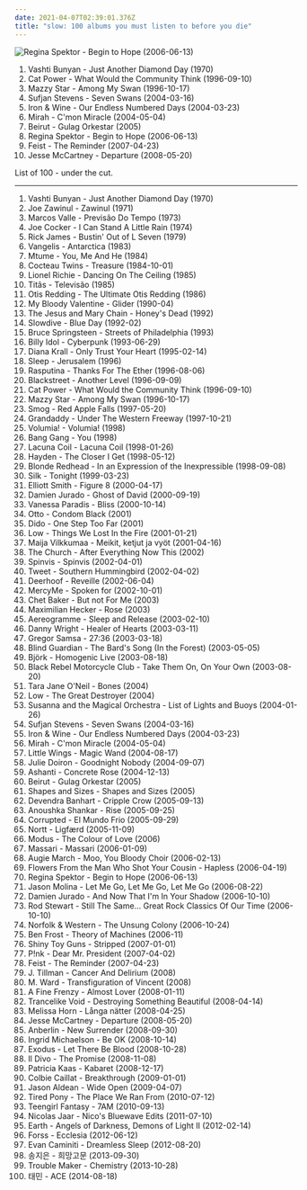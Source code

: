 ```yaml
---
date: 2021-04-07T02:39:01.376Z
title: "slow: 100 albums you must listen to before you die"
---
```

![Regina Spektor - Begin to Hope (2006-06-13)](http://coverartarchive.org/release/7c48653c-8e50-4f8b-91a4-25321c500fed/25262967822-500.jpg "Regina Spektor - Begin to Hope (2006-06-13)")
<ol class="albums">
<li data-cover="https://img.discogs.com/2x-W2u8k9mU9yX_EUoj7jyLfKac=/fit-in/600x600/filters:strip_icc():format(jpeg):mode_rgb():quality(90)/discogs-images/R-640394-1504973916-3642.jpeg.jpg" data-tags="folk, female vocalists, indie, alternative" role="button">Vashti Bunyan - Just Another Diamond Day (1970)</li>
<li data-cover="http://coverartarchive.org/release/cb552dc7-b0fe-4bcd-b864-1b3940baee8c/6010090362-500.jpg" data-tags="indie, female vocalists, female, alternative, indie rock, female singers, pop, rock, alternative rock, indie pop, female vocals, female vocalist, female voices, girls, indie-rock, female artists, female vocal, indie-pop, love song" role="button">Cat Power - What Would the Community Think (1996-09-10)</li>
<li data-cover="http://coverartarchive.org/release/3ee6bd30-4a23-40cb-9958-d0c321ccdff3/17361537089-500.jpg" data-tags="female vocalists, indie, alternative, alternative rock, indie rock, indie pop, female singers, female, pop, rock, girls, indie-rock, female vocals, female vocalist, female artists, female vocal, female voices, indie-pop" role="button">Mazzy Star - Among My Swan (1996-10-17)</li>
<li data-cover="https://img.discogs.com/m0fgdWmyM4wTAr76YR_8WWo8On0=/fit-in/373x369/filters:strip_icc():format(jpeg):mode_rgb():quality(90)/discogs-images/R-5218555-1387813137-1639.jpeg.jpg" data-tags="indie, folk" role="button">Sufjan Stevens - Seven Swans (2004-03-16)</li>
<li data-cover="https://img.discogs.com/OVJ1kObTaUzbns3_1UIBUPftwJ8=/fit-in/600x600/filters:strip_icc():format(jpeg):mode_rgb():quality(90)/discogs-images/R-484100-1318784010.jpeg.jpg" data-tags="folk" role="button">Iron & Wine - Our Endless Numbered Days (2004-03-23)</li>
<li data-cover="https://img.discogs.com/kqYj4ochAeSGmKUFfOnxgKhxmf0=/fit-in/475x422/filters:strip_icc():format(jpeg):mode_rgb():quality(90)/discogs-images/R-525696-1285843401.jpeg.jpg" data-tags="indie, female vocalists, female, indie pop, rock, indie rock, female vocalist, pop, alternative, alternative rock, girls, indie-rock, female vocals, female artists, female vocal, female voices, female singers, indie-pop, love song" role="button">Mirah - C'mon Miracle (2004-05-04)</li>
<li data-cover="https://img.discogs.com/nMi29_-lm1KFl0pINXn_06Tj8k4=/fit-in/595x600/filters:strip_icc():format(jpeg):mode_rgb():quality(90)/discogs-images/R-1480402-1290441220.jpeg.jpg" data-tags="folk, indie" role="button">Beirut - Gulag Orkestar (2005)</li>
<li data-cover="http://coverartarchive.org/release/7c48653c-8e50-4f8b-91a4-25321c500fed/25262967822-500.jpg" data-tags="female vocalists, indie, singer-songwriter" role="button">Regina Spektor - Begin to Hope (2006-06-13)</li>
<li data-cover="http://coverartarchive.org/release/805d6908-afee-3a49-b6e0-e9ca5ce6a452/16767229098-500.jpg" data-tags="indie, female vocalists, indie pop, female vocalist, pop, alternative, indie rock" role="button">Feist - The Reminder (2007-04-23)</li>
<li data-cover="http://coverartarchive.org/release/ad21f6cc-9e6f-4a9f-8b5c-ec58ebecf569/23130186908-500.jpg" data-tags="pop, dance, rnb" role="button">Jesse McCartney - Departure (2008-05-20)</li>
</ol>
List of 100 - under the cut.
<!-- more -->

_________________

<ol class="albums">
<li data-cover="https://img.discogs.com/2x-W2u8k9mU9yX_EUoj7jyLfKac=/fit-in/600x600/filters:strip_icc():format(jpeg):mode_rgb():quality(90)/discogs-images/R-640394-1504973916-3642.jpeg.jpg" data-tags="folk, female vocalists, indie, alternative" role="button">
Vashti Bunyan - Just Another Diamond Day (1970)
</li>
<li data-cover="https://img.discogs.com/YKKFj6ARij4pVv40ezi9BCGUkD4=/fit-in/600x598/filters:strip_icc():format(jpeg):mode_rgb():quality(90)/discogs-images/R-390553-1234193765.jpeg.jpg" data-tags="jazz, instrumental, slow, fusion, experimental jazz, basically bass, woebotjazz, zawinul, j zawinul" role="button">
Joe Zawinul - Zawinul (1971)
</li>
<li data-cover="https://img.discogs.com/okStQxQrtctX4v0VpkLKm8HeuMI=/fit-in/400x400/filters:strip_icc():format(jpeg):mode_rgb():quality(90)/discogs-images/R-775753-1157553303.jpeg.jpg" data-tags="slow, psychedelic pop, funk, summer, brasil, mpb, sleepy, swimming, evening, rhodes, lazy, analog synths, dew, samba soul, ware" role="button">
Marcos Valle - Previsão Do Tempo (1973)
</li>
<li data-cover="http://coverartarchive.org/release/76d63bc7-3946-46da-8836-c6e0e4584f0a/4753254286-500.jpg" data-tags="pop, rock, 70s, uk" role="button">
Joe Cocker - I Can Stand A Little Rain (1974)
</li>
<li data-cover="https://img.discogs.com/DmvnqyOBju0Z_UcO0WTd4vA4bX0=/fit-in/600x450/filters:strip_icc():format(jpeg):mode_rgb():quality(90)/discogs-images/R-7751188-1448032013-3248.jpeg.jpg" data-tags="slow" role="button">
Rick James - Bustin' Out of L Seven (1979)
</li>
<li data-cover="https://img.discogs.com/YBNpgYneJSwwajwHe_0EIA2JD_o=/fit-in/600x605/filters:strip_icc():format(jpeg):mode_rgb():quality(90)/discogs-images/R-931174-1510508816-2800.jpeg.jpg" data-tags="electronica, ambient" role="button">
Vangelis - Antarctica (1983)
</li>
<li data-cover="https://img.discogs.com/khrzei5hEuuxoXoxHoibAB7dMoQ=/fit-in/220x214/filters:strip_icc():format(jpeg):mode_rgb():quality(90)/discogs-images/R-328646-1096336946.jpg.jpg" data-tags="soul" role="button">
Mtume - You, Me And He (1984)
</li>
<li data-cover="http://coverartarchive.org/release/bc6dee20-448c-387d-8eb4-a7cb737ae1b7/23441368012-500.jpg" data-tags="dream pop" role="button">
Cocteau Twins - Treasure (1984-10-01)
</li>
<li data-cover="https://img.discogs.com/gUa8x32XU2iO6Lq6_bx18W6PuWw=/fit-in/600x600/filters:strip_icc():format(jpeg):mode_rgb():quality(90)/discogs-images/R-585309-1143485487.jpeg.jpg" data-tags="80s" role="button">
Lionel Richie - Dancing On The Ceiling (1985)
</li>
<li data-cover="https://img.discogs.com/yvwsf1A_ULIB5oDgluli8gbXeRM=/fit-in/600x600/filters:strip_icc():format(jpeg):mode_rgb():quality(90)/discogs-images/R-8432784-1461504914-3374.jpeg.jpg" data-tags="rock, titas" role="button">
Titãs - Televisão (1985)
</li>
<li data-cover="http://coverartarchive.org/release/affa1d29-c5bb-4a4b-8492-22f15a9c795c/22126260940-500.jpg" data-tags="soul" role="button">
Otis Redding - The Ultimate Otis Redding (1986)
</li>
<li data-cover="https://img.discogs.com/Ru1Wx6pVagAy8UHzXg-ktbcYyRg=/fit-in/600x600/filters:strip_icc():format(jpeg):mode_rgb():quality(90)/discogs-images/R-84680-1523164126-2096.jpeg.jpg" data-tags="shoegaze" role="button">
My Bloody Valentine - Glider (1990-04)
</li>
<li data-cover="https://img.discogs.com/UMBJGIOlHKIlyuDcv3xQGsGIxKA=/fit-in/600x583/filters:strip_icc():format(jpeg):mode_rgb():quality(90)/discogs-images/R-15177157-1587702788-9526.jpeg.jpg" data-tags="shoegaze, alternative rock" role="button">
The Jesus and Mary Chain - Honey's Dead (1992)
</li>
<li data-cover="http://coverartarchive.org/release/303d108a-8b3c-4dbe-97bf-e070b5d36d01/3994580625-500.jpg" data-tags="shoegaze" role="button">
Slowdive - Blue Day (1992-02)
</li>
<li data-cover="http://coverartarchive.org/release/176d8d74-12ed-42df-8940-0c95eafbe38f/11799596585-500.jpg" data-tags="soundtrack, rock, philadelphia, slow, lyrical, single, akustik, springsteen, sountrack, story song, cd single, soundtrack single" role="button">
Bruce Springsteen - Streets of Philadelphia (1993)
</li>
<li data-cover="http://coverartarchive.org/release/bf38cc51-5436-4dce-a94f-c235e07b5656/15428647616-500.jpg" data-tags="cyberpunk" role="button">
Billy Idol - Cyberpunk (1993-06-29)
</li>
<li data-cover="https://via.placeholder.com/450" data-tags="jazz" role="button">
Diana Krall - Only Trust Your Heart (1995-02-14)
</li>
<li data-cover="https://img.discogs.com/y2olKQ62QYPn5PGJ_EhdS33EkWM=/fit-in/600x600/filters:strip_icc():format(jpeg):mode_rgb():quality(90)/discogs-images/R-1097273-1191794769.jpeg.jpg" data-tags="doom metal, stoner rock, sludge" role="button">
Sleep - Jerusalem (1996)
</li>
<li data-cover="https://img.discogs.com/4lPsBEAsUAHSFdRo1M0OeQ-Lmgc=/fit-in/600x600/filters:strip_icc():format(jpeg):mode_rgb():quality(90)/discogs-images/R-417822-1200501015.jpeg.jpg" data-tags="rasputina, gothic" role="button">
Rasputina - Thanks For The Ether (1996-08-06)
</li>
<li data-cover="http://coverartarchive.org/release/d72bcc5b-714f-4d4e-995e-498c7f89ed99/5970467541-500.jpg" data-tags="90s, rnb" role="button">
Blackstreet - Another Level (1996-09-09)
</li>
<li data-cover="http://coverartarchive.org/release/cb552dc7-b0fe-4bcd-b864-1b3940baee8c/6010090362-500.jpg" data-tags="indie, female vocalists, female, alternative, indie rock, female singers, pop, rock, alternative rock, indie pop, female vocals, female vocalist, female voices, girls, indie-rock, female artists, female vocal, indie-pop, love song" role="button">
Cat Power - What Would the Community Think (1996-09-10)
</li>
<li data-cover="http://coverartarchive.org/release/3ee6bd30-4a23-40cb-9958-d0c321ccdff3/17361537089-500.jpg" data-tags="female vocalists, indie, alternative, alternative rock, indie rock, indie pop, female singers, female, pop, rock, girls, indie-rock, female vocals, female vocalist, female artists, female vocal, female voices, indie-pop" role="button">
Mazzy Star - Among My Swan (1996-10-17)
</li>
<li data-cover="http://coverartarchive.org/release/27d99673-cdc9-4172-bdf6-d3bd0620c0ee/15960021076-500.jpg" data-tags="singer-songwriter, 90s, indie, folk, lo-fi, mellow, slowcore" role="button">
Smog - Red Apple Falls (1997-05-20)
</li>
<li data-cover="http://coverartarchive.org/release/a7f89d02-9f8c-40f5-adc7-9b63631bc464/13321854605-500.jpg" data-tags="indie, indie rock, 90s" role="button">
Grandaddy - Under The Western Freeway (1997-10-21)
</li>
<li data-cover="https://via.placeholder.com/450" data-tags="slow" role="button">
Volumia! - Volumia! (1998)
</li>
<li data-cover="http://coverartarchive.org/release/b7bb368c-4760-40d1-8244-8b42729125d1/2337163551-500.jpg" data-tags="electronic, trip-hop" role="button">
Bang Gang - You (1998)
</li>
<li data-cover="http://coverartarchive.org/release/70578657-4756-4024-8836-5a1b34cb83a7/16305003945-500.jpg" data-tags="gothic metal" role="button">
Lacuna Coil - Lacuna Coil (1998-01-26)
</li>
<li data-cover="http://coverartarchive.org/release/2fe6788c-6947-4120-998c-0f5ce298e58d/6073109346-500.jpg" data-tags="canadian, mellow" role="button">
Hayden - The Closer I Get (1998-05-12)
</li>
<li data-cover="http://coverartarchive.org/release/067a1e41-bae3-30d6-a797-d256e96c94f6/5072584211-500.jpg" data-tags="indie, indie rock" role="button">
Blonde Redhead - In an Expression of the Inexpressible (1998-09-08)
</li>
<li data-cover="https://img.discogs.com/KWzsBYcckIMVuawdV9BqdoJw-WU=/fit-in/600x600/filters:strip_icc():format(jpeg):mode_rgb():quality(90)/discogs-images/R-2719857-1553338687-3549.jpeg.jpg" data-tags="soul, r&b, rnb" role="button">
Silk - Tonight (1999-03-23)
</li>
<li data-cover="http://coverartarchive.org/release/8bc521b4-57af-4b4c-88a1-ad214c9c6516/9560550155-500.jpg" data-tags="singer-songwriter, indie" role="button">
Elliott Smith - Figure 8 (2000-04-17)
</li>
<li data-cover="http://coverartarchive.org/release/0e70135c-379b-474e-9d91-72abc1fab102/20161665425-500.jpg" data-tags="indie, alternative, singer-songwriter, rock, country, alternative rock, folk, indie pop, indie rock, acoustic, blues, guitar" role="button">
Damien Jurado - Ghost of David (2000-09-19)
</li>
<li data-cover="http://coverartarchive.org/release/2653682d-125f-4ab9-80c8-97a6d1179570/1227068425-500.jpg" data-tags="french, pop, female vocalists" role="button">
Vanessa Paradis - Bliss (2000-10-14)
</li>
<li data-cover="http://coverartarchive.org/release/ea6fb991-3f79-4b7e-8712-986fd51dbcfb/2893856591-500.jpg" data-tags="manguebeat, otto" role="button">
Otto - Condom Black (2001)
</li>
<li data-cover="http://coverartarchive.org/release/2e8cb32b-7341-486e-8543-3e87910555f6/3576613641-500.jpg" data-tags="pop" role="button">
Dido - One Step Too Far (2001)
</li>
<li data-cover="https://img.discogs.com/cHUskTMOXpjFZxo6YoARZwH1iwY=/fit-in/320x320/filters:strip_icc():format(jpeg):mode_rgb():quality(90)/discogs-images/R-2118329-1293876009.jpeg.jpg" data-tags="slowcore" role="button">
Low - Things We Lost In the Fire (2001-01-21)
</li>
<li data-cover="http://coverartarchive.org/release/1dacf76b-e450-4945-b877-c7db83bbadce/5126117704-500.jpg" data-tags="slow, pligaa" role="button">
Maija Vilkkumaa - Meikit, ketjut ja vyöt (2001-04-16)
</li>
<li data-cover="http://coverartarchive.org/release/9378a6bd-2bfb-4a6f-bee1-6129cbd9d62d/23357986514-500.jpg" data-tags="alternative, slow, flashback alternatives, czalbums" role="button">
The Church - After Everything Now This (2002)
</li>
<li data-cover="https://img.discogs.com/S3ADnzHxod1de2z-McpolGN-MMw=/fit-in/600x594/filters:strip_icc():format(jpeg):mode_rgb():quality(90)/discogs-images/R-726344-1525795664-1556.jpeg.jpg" data-tags="dutch, 00s" role="button">
Spinvis - Spinvis (2002-04-01)
</li>
<li data-cover="https://img.discogs.com/xrCSS7GM6WUPR8R9Sg5vxmNghn4=/fit-in/600x591/filters:strip_icc():format(jpeg):mode_rgb():quality(90)/discogs-images/R-582869-1401722073-7898.jpeg.jpg" data-tags="soul" role="button">
Tweet - Southern Hummingbird (2002-04-02)
</li>
<li data-cover="http://coverartarchive.org/release/39ded298-59ee-4eb2-8449-aa81ac46b18e/9544144082-500.jpg" data-tags="noise pop" role="button">
Deerhoof - Reveille (2002-06-04)
</li>
<li data-cover="http://coverartarchive.org/release/02861688-ff83-4f84-98dd-d2b1bb498135/9420205565-500.jpg" data-tags="christian" role="button">
MercyMe - Spoken for (2002-10-01)
</li>
<li data-cover="http://coverartarchive.org/release/173148fb-41a5-4766-b3cf-dd7b115c3271/4628443179-500.jpg" data-tags="jazz" role="button">
Chet Baker - But not For Me (2003)
</li>
<li data-cover="http://coverartarchive.org/release/4f923947-12e9-4669-8254-8b7386646e8a/7749962464-500.jpg" data-tags="indie, indie pop, maximilian hecker" role="button">
Maximilian Hecker - Rose (2003)
</li>
<li data-cover="https://img.discogs.com/XUtvyd4Ml4s2Vc0IQCDPzDOKsbw=/fit-in/600x596/filters:strip_icc():format(jpeg):mode_rgb():quality(90)/discogs-images/R-728631-1451798018-6889.jpeg.jpg" data-tags="alternative rock, post-rock" role="button">
Aereogramme - Sleep and Release (2003-02-10)
</li>
<li data-cover="https://img.discogs.com/9HAj09-jiw0Jc6stKfjRmASsX20=/fit-in/600x602/filters:strip_icc():format(jpeg):mode_rgb():quality(90)/discogs-images/R-10470759-1593084905-5043.jpeg.jpg" data-tags="piano, slow" role="button">
Danny Wright - Healer of Hearts (2003-03-11)
</li>
<li data-cover="https://img.discogs.com/HPCdbxJqpPcVjkR_WUklKAT8KDw=/fit-in/150x150/filters:strip_icc():format(jpeg):mode_rgb():quality(90)/discogs-images/R-5340331-1390948623-9950.jpeg.jpg" data-tags="rock, instrumental, ambient, post-rock, slow, romantic, shoegaze, abstract, atmospheric, soft, relaxing, post rock, art, reading, psychedelic ambient, iodine recordings" role="button">
Gregor Samsa - 27:36 (2003-03-18)
</li>
<li data-cover="http://coverartarchive.org/release/74aaef49-e032-42be-9567-08c79fa2f08b/13404138040-500.jpg" data-tags="metal" role="button">
Blind Guardian - The Bard's Song (In the Forest) (2003-05-05)
</li>
<li data-cover="https://img.discogs.com/wsth58Vm-20-xd2QGRkYbUsXRfc=/fit-in/600x533/filters:strip_icc():format(jpeg):mode_rgb():quality(90)/discogs-images/R-6369706-1418122645-1265.jpeg.jpg" data-tags="electronic, alternative, female vocalists, bjork" role="button">
Björk - Homogenic Live (2003-08-18)
</li>
<li data-cover="https://img.discogs.com/BIFFlFcgE_WXsUFm1iEBDRLvtko=/fit-in/600x594/filters:strip_icc():format(jpeg):mode_rgb():quality(90)/discogs-images/R-2460634-1602939219-3786.jpeg.jpg" data-tags="rock, indie rock, igneoustempest" role="button">
Black Rebel Motorcycle Club - Take Them On, On Your Own (2003-08-20)
</li>
<li data-cover="https://img.discogs.com/2pmcZrViIglazE1B20EN20LJY9U=/fit-in/450x405/filters:strip_icc():format(jpeg):mode_rgb():quality(90)/discogs-images/R-1184688-1199127294.gif.jpg" data-tags="folk, indie, singer-songwriter, female vocalists, acoustic, female, country, alternative, alternative rock, indie pop, indie rock, sad, slow, calm, sadcore, folk-rock, americana, blues, minimal, guitar, girls, songwriter, american, mellow, alt-country, melancholy, sleep, freak folk, soft, folk rock, new weird america, emotional, female vocals, indie folk, female vocalist, singer songwriter, 00s, female artists, female vocal, alt rock, female voices, female singers, independent, female singer-songwriter, tracks, singer songwriters, slow-coustic, alt, quiet music, quiet voices, pop, rock, indie-rock, indie-pop" role="button">
Tara Jane O'Neil - Bones (2004)
</li>
<li data-cover="https://img.discogs.com/TxJKZ4bR1eTxNRKg41uQlj9OIH8=/fit-in/600x587/filters:strip_icc():format(jpeg):mode_rgb():quality(90)/discogs-images/R-400180-1330515072.jpeg.jpg" data-tags="rock, indie rock, sub pop" role="button">
Low - The Great Destroyer (2004)
</li>
<li data-cover="https://img.discogs.com/AL05ulVbvk9rcJb39tc3RBd2wj0=/fit-in/600x539/filters:strip_icc():format(jpeg):mode_rgb():quality(90)/discogs-images/R-335775-1187366372.jpeg.jpg" data-tags="female vocalists, posteverything" role="button">
Susanna and the Magical Orchestra - List of Lights and Buoys (2004-01-26)
</li>
<li data-cover="https://img.discogs.com/m0fgdWmyM4wTAr76YR_8WWo8On0=/fit-in/373x369/filters:strip_icc():format(jpeg):mode_rgb():quality(90)/discogs-images/R-5218555-1387813137-1639.jpeg.jpg" data-tags="indie, folk" role="button">
Sufjan Stevens - Seven Swans (2004-03-16)
</li>
<li data-cover="https://img.discogs.com/OVJ1kObTaUzbns3_1UIBUPftwJ8=/fit-in/600x600/filters:strip_icc():format(jpeg):mode_rgb():quality(90)/discogs-images/R-484100-1318784010.jpeg.jpg" data-tags="folk" role="button">
Iron & Wine - Our Endless Numbered Days (2004-03-23)
</li>
<li data-cover="https://img.discogs.com/kqYj4ochAeSGmKUFfOnxgKhxmf0=/fit-in/475x422/filters:strip_icc():format(jpeg):mode_rgb():quality(90)/discogs-images/R-525696-1285843401.jpeg.jpg" data-tags="indie, female vocalists, female, indie pop, rock, indie rock, female vocalist, pop, alternative, alternative rock, girls, indie-rock, female vocals, female artists, female vocal, female voices, female singers, indie-pop, love song" role="button">
Mirah - C'mon Miracle (2004-05-04)
</li>
<li data-cover="https://img.discogs.com/iVvwkqtoSnUexSg2FgDy1yZGPC4=/fit-in/500x500/filters:strip_icc():format(jpeg):mode_rgb():quality(90)/discogs-images/R-1453334-1243153042.jpeg.jpg" data-tags="indie, country, alternative, folk, indie pop, indie rock, sad, singer-songwriter, acoustic, blues, mellow, alt-country, melancholy, folk rock, slow, calm, lo-fi, americana, moody, songwriter, winter, sleep, folk noir, freak folk, soft, emotional, slowcore, quiet, indie folk, alt country, singer songwriter, alternative folk, singer-songwriters, short song, alt rock, hippie, indie-folk, independent, lyrics, lo fi, slow-coustic, post folk, chamber folk, neofreak-folk, euphoric misery, concentration, folk me, quiet voices, singersongwriters" role="button">
Little Wings - Magic Wand (2004-08-17)
</li>
<li data-cover="http://coverartarchive.org/release/fed28e2c-49ee-4b8d-859a-104cf4536389/27813782373-500.jpg" data-tags="indie, alternative, female vocalists, female, alternative rock, indie pop, indie rock, girls, female vocals, female vocalist, female artists, female vocal, female voices, female singers, pop, rock, indie-rock, indie-pop, folk, love song, female singer-songwriter, quiet voices, singer-songwriter, acoustic, guitar, songwriter, country, sad, slow, calm, sadcore, folk-rock, americana, blues, minimal, american, mellow, alt-country, melancholy, sleep, freak folk, soft, folk rock, new weird america, emotional, intimate, indie folk, singer songwriter, 00s, alt rock, independent, tracks, slow-coustic, alt, lyrics, singer songwriters, quiet music" role="button">
Julie Doiron - Goodnight Nobody (2004-09-07)
</li>
<li data-cover="http://coverartarchive.org/release/91c58174-3280-4169-baa1-507b07c074db/7448901261-500.jpg" data-tags="rnb" role="button">
Ashanti - Concrete Rose (2004-12-13)
</li>
<li data-cover="https://img.discogs.com/nMi29_-lm1KFl0pINXn_06Tj8k4=/fit-in/595x600/filters:strip_icc():format(jpeg):mode_rgb():quality(90)/discogs-images/R-1480402-1290441220.jpeg.jpg" data-tags="folk, indie" role="button">
Beirut - Gulag Orkestar (2005)
</li>
<li data-cover="https://img.discogs.com/IHVjfRS3zDK4TJprEp1vCwyKWnI=/fit-in/350x348/filters:strip_icc():format(jpeg):mode_rgb():quality(90)/discogs-images/R-2391407-1281339009.jpeg.jpg" data-tags="pop, rock, slow, melodic, winter albums, ships ahoy" role="button">
Shapes and Sizes - Shapes and Sizes (2005)
</li>
<li data-cover="https://img.discogs.com/anzSGKFBMIcDM4gL8mANEVa6RAs=/fit-in/433x430/filters:strip_icc():format(jpeg):mode_rgb():quality(90)/discogs-images/R-1194124-1608722085-6124.jpeg.jpg" data-tags="folk" role="button">
Devendra Banhart - Cripple Crow (2005-09-13)
</li>
<li data-cover="https://via.placeholder.com/450" data-tags="sitar" role="button">
Anoushka Shankar - Rise (2005-09-25)
</li>
<li data-cover="http://coverartarchive.org/release/78abaae9-0305-4239-b27c-b0dba4ddb6b6/27838608221-500.jpg" data-tags="sludge" role="button">
Corrupted - El Mundo Frio (2005-09-29)
</li>
<li data-cover="http://coverartarchive.org/release/77956299-d265-4039-9df5-f0d66854e598/8040444178-500.jpg" data-tags="ambient, dark ambient, funeral doom metal" role="button">
Nortt - Ligfærd (2005-11-09)
</li>
<li data-cover="https://img.discogs.com/jHAwF2obSvLb60gyHjO5nELWdME=/fit-in/599x600/filters:strip_icc():format(jpeg):mode_rgb():quality(90)/discogs-images/R-2125967-1265452903.jpeg.jpg" data-tags="new age, ambient, electronic, trip-hop, world fusion, chillout" role="button">
Modus - The Colour of Love (2006)
</li>
<li data-cover="http://coverartarchive.org/release/63adf30b-f7e2-445d-a06e-d3c480ed3aa0/27069555097-500.jpg" data-tags="pop, rnb" role="button">
Massari - Massari (2006-01-09)
</li>
<li data-cover="https://img.discogs.com/HTUO3RBWYsY8PxP38_QA8d-1vvA=/fit-in/300x300/filters:strip_icc():format(jpeg):mode_rgb():quality(90)/discogs-images/R-669159-1145756162.jpeg.jpg" data-tags="indie pop" role="button">
Augie March - Moo, You Bloody Choir (2006-02-13)
</li>
<li data-cover="https://img.discogs.com/-vRLqy0OkPeNfxANrLYevcqFPa0=/fit-in/337x337/filters:strip_icc():format(jpeg):mode_rgb():quality(90)/discogs-images/R-1327632-1209967985.jpeg.jpg" data-tags="folk, singer-songwriter, acoustic, alt-country, indie folk, americana, indie, guitar, new weird america, lyrics, country, quiet, calm, mellow, sad, songwriter, lo-fi, alt country, waterhouse records, vancouver, slow, short song" role="button">
Flowers From the Man Who Shot Your Cousin - Hapless (2006-04-19)
</li>
<li data-cover="http://coverartarchive.org/release/7c48653c-8e50-4f8b-91a4-25321c500fed/25262967822-500.jpg" data-tags="female vocalists, indie, singer-songwriter" role="button">
Regina Spektor - Begin to Hope (2006-06-13)
</li>
<li data-cover="http://coverartarchive.org/release/a3be0b9b-874e-44ff-8054-d4dc6ec189d0/10720411555-500.jpg" data-tags="singer-songwriter, indie, country, alternative, folk, indie pop, indie rock, sad, slow, calm, acoustic, lo-fi, americana, blues, moody, songwriter, winter, mellow, alt-country, melancholy, sleep, folk noir, freak folk, soft, folk rock, emotional, slowcore, quiet, indie folk, alt country, singer songwriter, alternative folk, singer-songwriters, short song, alt rock, hippie, indie-folk, independent, lyrics, lo fi, slow-coustic, post folk, chamber folk, neofreak-folk, euphoric misery, concentration, folk me, quiet voices, singersongwriters, quiet  music" role="button">
Jason Molina - Let Me Go, Let Me Go, Let Me Go (2006-08-22)
</li>
<li data-cover="http://coverartarchive.org/release/6477df3d-e390-4bec-849c-1a45cd73039b/25010408029-500.jpg" data-tags="alternative, folk, indie, country, indie pop, indie rock, sad, singer-songwriter, slow, calm, acoustic, lo-fi, americana, blues, moody, songwriter, winter, mellow, alt-country, melancholy, sleep, folk noir, freak folk, soft, folk rock, emotional, slowcore, quiet, indie folk, alt country, singer songwriter, alternative folk, singer-songwriters, short song, alt rock, hippie, indie-folk, independent, lyrics, lo fi, slow-coustic, post folk, chamber folk, neofreak-folk, euphoric misery, concentration, folk me, quiet voices, singersongwriters, quiet  music" role="button">
Damien Jurado - And Now That I'm In Your Shadow (2006-10-10)
</li>
<li data-cover="https://img.discogs.com/eoMcdG62Jm05SEttbIor7kD30kY=/fit-in/250x248/filters:strip_icc():format(jpeg):mode_rgb():quality(90)/discogs-images/R-2758947-1348645862-6234.jpeg.jpg" data-tags="rock" role="button">
Rod Stewart - Still The Same... Great Rock Classics Of Our Time (2006-10-10)
</li>
<li data-cover="https://img.discogs.com/o7PApQWqwex4qoVskm9UeQrNjOI=/fit-in/252x251/filters:strip_icc():format(jpeg):mode_rgb():quality(90)/discogs-images/R-869242-1167392515.jpeg.jpg" data-tags="folk, indie, country, alternative, indie pop, indie rock, sad, singer-songwriter, slow, calm, acoustic, americana, blues, songwriter, mellow, alt-country, melancholy, sleep, freak folk, soft, folk rock, emotional, indie folk, singer songwriter, alt rock, lo-fi, moody, winter, folk noir, slowcore, quiet, alt country, alternative folk, singer-songwriters, short song, hippie, indie-folk, independent, lyrics, lo fi, slow-coustic, post folk, chamber folk, neofreak-folk, euphoric misery, concentration, folk me, quiet voices, singersongwriters" role="button">
Norfolk & Western - The Unsung Colony (2006-10-24)
</li>
<li data-cover="http://coverartarchive.org/release/622ac912-8b5d-463a-bad4-52dc1616c118/15785742859-500.jpg" data-tags="ambient, electronic, experimental" role="button">
Ben Frost - Theory of Machines (2006-11)
</li>
<li data-cover="https://img.discogs.com/6FkW1KzUrN75xjI2oFNGc77Y6zs=/fit-in/600x603/filters:strip_icc():format(jpeg):mode_rgb():quality(90)/discogs-images/R-14816707-1582161933-7535.jpeg.jpg" data-tags="vocal, slow, industrial pop, synth-punk, shinys" role="button">
Shiny Toy Guns - Stripped (2007-01-01)
</li>
<li data-cover="https://img.discogs.com/NqwJEiO_HfjVselhkN1SbAaYDoY=/fit-in/350x350/filters:strip_icc():format(jpeg):mode_rgb():quality(90)/discogs-images/R-4545858-1368651640-6102.png.jpg" data-tags="pop, singer-songwriter, usa, slow, contralto, political, live, 00s, ballad, protest song, pink, english lyrics, p!nk, bush, critical, open letter, coolwench, george w, arcoustic" role="button">
P!nk - Dear Mr. President (2007-04-02)
</li>
<li data-cover="http://coverartarchive.org/release/805d6908-afee-3a49-b6e0-e9ca5ce6a452/16767229098-500.jpg" data-tags="indie, female vocalists, indie pop, female vocalist, pop, alternative, indie rock" role="button">
Feist - The Reminder (2007-04-23)
</li>
<li data-cover="http://coverartarchive.org/release/4b16363d-02fe-498e-8c0b-98b7509a87be/16717106099-500.jpg" data-tags="folk, acoustic, slow-coustic, indie, alternative, singer-songwriter, lo-fi, alt-country, folk rock, indie folk, alternative folk, country, indie pop, indie rock, sad, slow, calm, americana, blues, moody, songwriter, winter, mellow, melancholy, sleep, folk noir, freak folk, soft, emotional, slowcore, quiet, alt country, singer songwriter, singer-songwriters, short song, alt rock, hippie, indie-folk, independent, lyrics, lo fi, post folk, chamber folk, neofreak-folk, euphoric misery, concentration, folk me, quiet voices, singersongwriters, quiet  music" role="button">
J. Tillman - Cancer And Delirium (2008)
</li>
<li data-cover="https://img.discogs.com/vxJaH8x8RTd8dOVYRkA24V2jWaM=/fit-in/590x598/filters:strip_icc():format(jpeg):mode_rgb():quality(90)/discogs-images/R-671642-1260644338.jpeg.jpg" data-tags="folk, singer-songwriter" role="button">
M. Ward - Transfiguration of Vincent (2008)
</li>
<li data-cover="http://coverartarchive.org/release/72c6d1ac-a184-40ca-8745-bb8b88de8dca/18844164215-500.jpg" data-tags="pop" role="button">
A Fine Frenzy - Almost Lover (2008-01-11)
</li>
<li data-cover="http://coverartarchive.org/release/a3a35479-c9e5-44e7-a2ef-f2f8a5a4d834/2726038413-500.jpg" data-tags="ambient, slow, drone, dissonant, nice background music, doom-like" role="button">
Trancelike Void - Destroying Something Beautiful (2008-04-14)
</li>
<li data-cover="http://coverartarchive.org/release/5ac18ed9-3e58-4ee9-93d7-62517f302715/1061831984-500.jpg" data-tags="folk" role="button">
Melissa Horn - Långa nätter (2008-04-25)
</li>
<li data-cover="http://coverartarchive.org/release/ad21f6cc-9e6f-4a9f-8b5c-ec58ebecf569/23130186908-500.jpg" data-tags="pop, dance, rnb" role="button">
Jesse McCartney - Departure (2008-05-20)
</li>
<li data-cover="https://img.discogs.com/q9M0ZFD4a27h57L5HCc2vL0NvSg=/fit-in/600x600/filters:strip_icc():format(jpeg):mode_rgb():quality(90)/discogs-images/R-1497920-1263269238.jpeg.jpg" data-tags="alternative rock, rock" role="button">
Anberlin - New Surrender (2008-09-30)
</li>
<li data-cover="http://coverartarchive.org/release/bd049998-44f1-4ca1-9b38-853b25772a12/10361330463-500.jpg" data-tags="indie, female vocalists" role="button">
Ingrid Michaelson - Be OK (2008-10-14)
</li>
<li data-cover="http://coverartarchive.org/release/444502ca-a35c-440f-b795-b476a397a10b/13843702171-500.jpg" data-tags="thrash metal" role="button">
Exodus - Let There Be Blood (2008-10-28)
</li>
<li data-cover="http://coverartarchive.org/release/85446368-e865-4a39-ba7b-c40ababa3c2e/5794052901-500.jpg" data-tags="il divo" role="button">
Il Divo - The Promise (2008-11-08)
</li>
<li data-cover="http://coverartarchive.org/release/c0571bae-223a-4a96-9316-fc4469822b6c/27898271671-500.jpg" data-tags="french" role="button">
Patricia Kaas - Kabaret (2008-12-17)
</li>
<li data-cover="http://coverartarchive.org/release/a0820b4a-63b4-4f21-9db0-356f18b3c3ed/26563344382-500.jpg" data-tags="pop" role="button">
Colbie Caillat - Breakthrough (2009-01-01)
</li>
<li data-cover="http://coverartarchive.org/release/8953f25b-6c3e-413e-b286-a66a58c468ca/14919707035-500.jpg" data-tags="country" role="button">
Jason Aldean - Wide Open (2009-04-07)
</li>
<li data-cover="https://img.discogs.com/O-YGZUyq38q18d9orZ5NruCTpm4=/fit-in/600x526/filters:strip_icc():format(jpeg):mode_rgb():quality(90)/discogs-images/R-2358169-1279304123.jpeg.jpg" data-tags="boughtlist2010" role="button">
Tired Pony - The Place We Ran From (2010-07-12)
</li>
<li data-cover="https://img.discogs.com/-OeMxMirkw9tuOHA20C_dby__Kw=/fit-in/600x600/filters:strip_icc():format(jpeg):mode_rgb():quality(90)/discogs-images/R-2451540-1284816267.jpeg.jpg" data-tags="electronic" role="button">
Teengirl Fantasy - 7AM (2010-09-13)
</li>
<li data-cover="http://coverartarchive.org/release/5349e290-fe88-4241-b1c9-0ce545072523/8211444674-500.jpg" data-tags="electronic, hip hop, slow, house, deep house, edits" role="button">
Nicolas Jaar - Nico's Bluewave Edits (2011-07-10)
</li>
<li data-cover="http://coverartarchive.org/release/3466ac05-d0af-43d4-8650-9df083a9315c/2386440220-500.jpg" data-tags="instrumental, drone, stoner metal, doom jazz" role="button">
Earth - Angels of Darkness, Demons of Light II (2012-02-14)
</li>
<li data-cover="http://coverartarchive.org/release/765aa3db-b882-49eb-94f2-d917aed08228/15212651578-500.jpg" data-tags="electronic, downtempo, slow, haunting" role="button">
Forss - Ecclesia (2012-06-12)
</li>
<li data-cover="http://coverartarchive.org/release/c9233dcf-8a30-4bf2-b06d-ea28c0c22c75/16776442893-500.jpg" data-tags="ambient, post-rock, slow, ethereal, ethereal ambient, mylist, alben, music for a sad road movie, slobient, srm-inst" role="button">
Evan Caminiti - Dreamless Sleep (2012-08-20)
</li>
<li data-cover="http://coverartarchive.org/release/4000a677-63db-4571-8d53-35c5cdd5eeb0/8160284117-500.jpg" data-tags="hip-hop, hip hop, pop, female vocalists, slow, solo, asian, rnb, korean, k-pop, female vocalist, ballad, bap, female singer, kpop, ballads, solo artist, asia, korea, solo artists, korean pop, ji eun, song jieun, secret, asian music, female solo artist, asian pop, korean music, rnb ballad, asians, korean singer, female solo artists, rnb ballads, zelo, jieun, song ji eun, asian solo artist, asian solo artists" role="button">
송지은 - 희망고문 (2013-09-30)
</li>
<li data-cover="https://img.discogs.com/gF6znKvR4GQAundC8RPFY_ewyvA=/fit-in/600x435/filters:strip_icc():format(jpeg):mode_rgb():quality(90)/discogs-images/R-9822984-1486887638-1941.jpeg.jpg" data-tags="k-pop, dance" role="button">
Trouble Maker - Chemistry (2013-10-28)
</li>
<li data-cover="http://coverartarchive.org/release/809fc9e5-4029-43d7-97f9-2ef75802a03a/8080482580-500.jpg" data-tags="dance, kpop, shinee, taemin" role="button">
태민 - ACE (2014-08-18)
</li>
</ol>